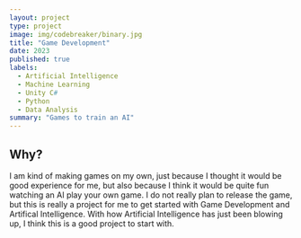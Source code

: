 ```yaml
---
layout: project
type: project
image: img/codebreaker/binary.jpg
title: "Game Development"
date: 2023
published: true
labels:
  - Artificial Intelligence
  - Machine Learning
  - Unity C#
  - Python
  - Data Analysis
summary: "Games to train an AI"
---
```


## Why?

I am kind of making games on my own, just because I thought it would be good experience for me, but also because I think it would be quite fun watching an AI play your own game. I do not really plan to release the game, but this is really a project for me to get started with Game Development and Artifical Intelligence. With how Artificial Intelligence has just been blowing up, I think this is a good project to start with.